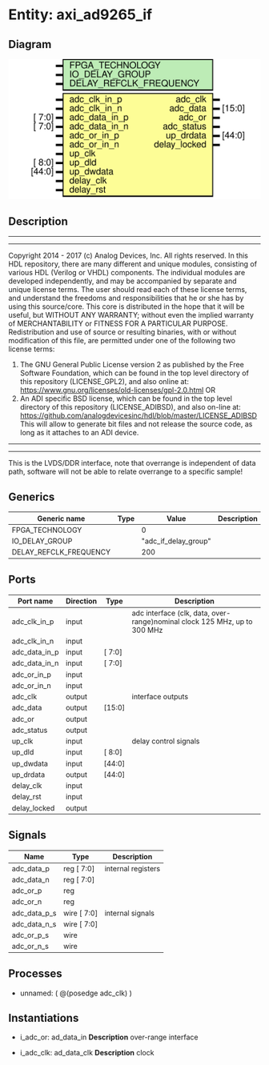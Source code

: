 # Entity: axi_ad9265_if

## Diagram

![Diagram](axi_ad9265_if.svg "Diagram")
## Description

***************************************************************************
 ***************************************************************************
 Copyright 2014 - 2017 (c) Analog Devices, Inc. All rights reserved.
 In this HDL repository, there are many different and unique modules, consisting
 of various HDL (Verilog or VHDL) components. The individual modules are
 developed independently, and may be accompanied by separate and unique license
 terms.
 The user should read each of these license terms, and understand the
 freedoms and responsibilities that he or she has by using this source/core.
 This core is distributed in the hope that it will be useful, but WITHOUT ANY
 WARRANTY; without even the implied warranty of MERCHANTABILITY or FITNESS FOR
 A PARTICULAR PURPOSE.
 Redistribution and use of source or resulting binaries, with or without modification
 of this file, are permitted under one of the following two license terms:
   1. The GNU General Public License version 2 as published by the
      Free Software Foundation, which can be found in the top level directory
      of this repository (LICENSE_GPL2), and also online at:
      <https://www.gnu.org/licenses/old-licenses/gpl-2.0.html>
 OR
   2. An ADI specific BSD license, which can be found in the top level directory
      of this repository (LICENSE_ADIBSD), and also on-line at:
      https://github.com/analogdevicesinc/hdl/blob/master/LICENSE_ADIBSD
      This will allow to generate bit files and not release the source code,
      as long as it attaches to an ADI device.
 ***************************************************************************
 ***************************************************************************
 This is the LVDS/DDR interface, note that overrange is independent of data path,
 software will not be able to relate overrange to a specific sample!
 
## Generics

| Generic name           | Type | Value                | Description |
| ---------------------- | ---- | -------------------- | ----------- |
| FPGA_TECHNOLOGY        |      | 0                    |             |
| IO_DELAY_GROUP         |      | "adc_if_delay_group" |             |
| DELAY_REFCLK_FREQUENCY |      | 200                  |             |
## Ports

| Port name     | Direction | Type   | Description                                                                |
| ------------- | --------- | ------ | -------------------------------------------------------------------------- |
| adc_clk_in_p  | input     |        | adc interface (clk, data, over-range)nominal clock 125 MHz, up to 300 MHz  |
| adc_clk_in_n  | input     |        |                                                                            |
| adc_data_in_p | input     | [ 7:0] |                                                                            |
| adc_data_in_n | input     | [ 7:0] |                                                                            |
| adc_or_in_p   | input     |        |                                                                            |
| adc_or_in_n   | input     |        |                                                                            |
| adc_clk       | output    |        | interface outputs                                                          |
| adc_data      | output    | [15:0] |                                                                            |
| adc_or        | output    |        |                                                                            |
| adc_status    | output    |        |                                                                            |
| up_clk        | input     |        | delay control signals                                                      |
| up_dld        | input     | [ 8:0] |                                                                            |
| up_dwdata     | input     | [44:0] |                                                                            |
| up_drdata     | output    | [44:0] |                                                                            |
| delay_clk     | input     |        |                                                                            |
| delay_rst     | input     |        |                                                                            |
| delay_locked  | output    |        |                                                                            |
## Signals

| Name         | Type           | Description         |
| ------------ | -------------- | ------------------- |
| adc_data_p   | reg     [ 7:0] | internal registers  |
| adc_data_n   | reg     [ 7:0] |                     |
| adc_or_p     | reg            |                     |
| adc_or_n     | reg            |                     |
| adc_data_p_s | wire [ 7:0]    | internal signals    |
| adc_data_n_s | wire [ 7:0]    |                     |
| adc_or_p_s   | wire           |                     |
| adc_or_n_s   | wire           |                     |
## Processes
- unnamed: ( @(posedge adc_clk) )
## Instantiations

- i_adc_or: ad_data_in
**Description**
over-range interface

- i_adc_clk: ad_data_clk
**Description**
clock

